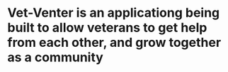 # Vet-Venter is an applicationg being built to allow veterans to get help from each other, and grow together as a community

